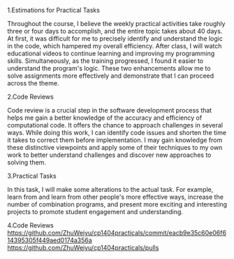 1.Estimations for Practical Tasks

Throughout the course, I believe the weekly practical activities take roughly three or four days to accomplish, and the entire topic takes about 40 days. At first, it was difficult for me to precisely identify and understand the logic in the code, which hampered my overall efficiency. After class, I will watch educational videos to continue learning and improving my programming skills. Simultaneously, as the training progressed, I found it easier to understand the program's logic. These two enhancements allow me to solve assignments more effectively and demonstrate that I can proceed across the theme.

2.Code Reviews

Code review is a crucial step in the software development process that helps me gain a better knowledge of the accuracy and efficiency of computational code. It offers the chance to approach challenges in several ways. While doing this work, I can identify code issues and shorten the time it takes to correct them before implementation. I may gain knowledge from these distinctive viewpoints and apply some of their techniques to my own work to better understand challenges and discover new approaches to solving them.

3.Practical Tasks

In this task, I will make some alterations to the actual task. For example, learn from and learn from other people's more effective ways, increase the number of combination programs, and present more exciting and interesting projects to promote student engagement and understanding.

4.Code Reviews
https://github.com/ZhuWeiyu/cp1404practicals/commit/eacb9e35c60e06f614395305f449aed0174a356a
https://github.com/ZhuWeiyu/cp1404practicals/pulls
